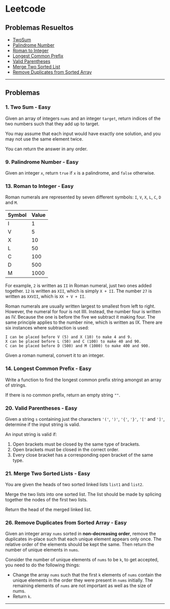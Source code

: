 # Leetcode

## Problemas Resueltos
- [TwoSum](#1-two-sum---easy)
- [Palindrome Number](#9-palindrome-number---easy)
- [Roman to Integer](#13-roman-to-integer---easy)
- [Longest Common Prefix](#14-longest-common-prefix---easy)
- [Valid Parentheses](#20-valid-parentheses---easy)
- [Merge Two Sorted List](#21-merge-two-sorted-lists---easy)
- [Remove Duplicates from Sorted Array](#26-remove-duplicates-from-sorted-array---easy)


***

## Problemas
### 1. Two Sum - Easy

Given an array of integers `nums` and an integer `target`, return indices of the two numbers such that they add up to target.

You may assume that each input would have exactly one solution, and you may not use the same element twice.

You can return the answer in any order.

### 9. Palindrome Number - Easy

Given an integer `x`, return `true` if `x` is a palindrome, and `false` otherwise.

### 13. Roman to Integer - Easy

Roman numerals are represented by seven different symbols: `I`, `V`, `X`, `L`, `C`, `D` and `M`.

|Symbol|Value|
|---|---|
|I|1|
|V|5|
|X|10|
|L|50|
|C|100|
|D|500|
|M|1000|

For example, `2` is written as `II` in Roman numeral, just two ones added together. `12` is written as `XII`, which is simply `X + II`. The number `27` is written as `XXVII`, which is `XX + V + II`.

Roman numerals are usually written largest to smallest from left to right. However, the numeral for four is not IIII. Instead, the number four is written as IV. Because the one is before the five we subtract it making four. The same principle applies to the number nine, which is written as IX. There are six instances where subtraction is used:

    I can be placed before V (5) and X (10) to make 4 and 9. 
    X can be placed before L (50) and C (100) to make 40 and 90. 
    C can be placed before D (500) and M (1000) to make 400 and 900.

Given a roman numeral, convert it to an integer.

### 14. Longest Common Prefix - Easy

Write a function to find the longest common prefix string amongst an array of strings.

If there is no common prefix, return an empty string `""`.

### 20. Valid Parentheses - Easy
Given a string `s` containing just the characters `'('`, `')'`, `'{'`, `'}'`, `'['` and `']'`, determine if the input string is valid.

An input string is valid if:

1. Open brackets must be closed by the same type of brackets.
2. Open brackets must be closed in the correct order.
3. Every close bracket has a corresponding open bracket of the same type.

### 21. Merge Two Sorted Lists - Easy

You are given the heads of two sorted linked lists `list1` and `list2`.

Merge the two lists into one sorted list. The list should be made by splicing together the nodes of the first two lists.

Return the head of the merged linked list.

### 26. Remove Duplicates from Sorted Array - Easy

Given an integer array `nums` sorted in **non-decreasing order**, remove the duplicates in-place such that each unique element appears only once. The relative order of the elements should be kept the same. Then return the number of unique elements in `nums`.

Consider the number of unique elements of `nums` to be `k`, to get accepted, you need to do the following things:

- Change the array `nums` such that the first `k` elements of `nums` contain the unique elements in the order they were present in `nums` initially. The remaining elements of `nums` are not important as well as the size of nums.
- Return `k`.


***



